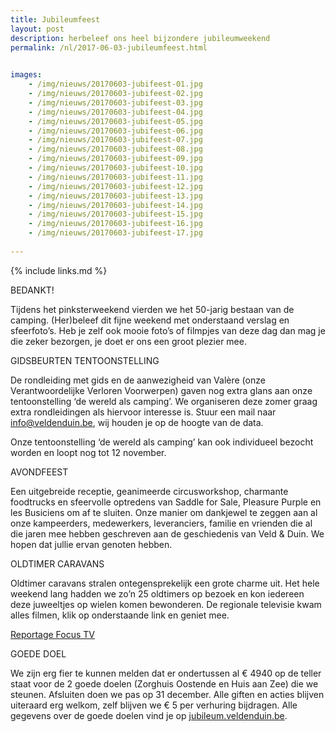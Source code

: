 ```yaml
---
title: Jubileumfeest
layout: post
description: herbeleef ons heel bijzondere jubileumweekend
permalink: /nl/2017-06-03-jubileumfeest.html

    
images: 
    - /img/nieuws/20170603-jubifeest-01.jpg
    - /img/nieuws/20170603-jubifeest-02.jpg
    - /img/nieuws/20170603-jubifeest-03.jpg
    - /img/nieuws/20170603-jubifeest-04.jpg
    - /img/nieuws/20170603-jubifeest-05.jpg
    - /img/nieuws/20170603-jubifeest-06.jpg
    - /img/nieuws/20170603-jubifeest-07.jpg
    - /img/nieuws/20170603-jubifeest-08.jpg
    - /img/nieuws/20170603-jubifeest-09.jpg
    - /img/nieuws/20170603-jubifeest-10.jpg
    - /img/nieuws/20170603-jubifeest-11.jpg
    - /img/nieuws/20170603-jubifeest-12.jpg
    - /img/nieuws/20170603-jubifeest-13.jpg
    - /img/nieuws/20170603-jubifeest-14.jpg
    - /img/nieuws/20170603-jubifeest-15.jpg
    - /img/nieuws/20170603-jubifeest-16.jpg
    - /img/nieuws/20170603-jubifeest-17.jpg
    
---
```


{% include links.md %}

BEDANKT!

Tijdens het pinksterweekend vierden we het 50-jarig bestaan van de camping. (Her)beleef dit fijne weekend met onderstaand verslag en sfeerfoto’s.
Heb je zelf ook mooie foto’s of filmpjes van deze dag dan mag je die zeker bezorgen, je doet er ons een groot plezier mee.



GIDSBEURTEN TENTOONSTELLING

De rondleiding met gids en de aanwezigheid van Valère (onze Verantwoordelijke Verloren Voorwerpen) gaven nog extra glans aan onze tentoonstelling ‘de wereld als camping’. 
We organiseren deze zomer graag extra rondleidingen als hiervoor interesse is. Stuur een mail naar info@veldenduin.be, wij houden je op de hoogte van de data.

Onze tentoonstelling ‘de wereld als camping’ kan ook individueel bezocht worden en loopt nog tot 12 november. 


AVONDFEEST

Een uitgebreide receptie, geanimeerde circusworkshop, charmante foodtrucks en sfeervolle optredens van Saddle for Sale, Pleasure Purple en les Busiciens om af te sluiten. Onze manier om dankjewel te zeggen aan al onze kampeerders, medewerkers, leveranciers, familie en vrienden die al die jaren mee hebben geschreven aan de geschiedenis van Veld & Duin. We hopen dat jullie ervan genoten hebben.


OLDTIMER CARAVANS

Oldtimer caravans stralen ontegensprekelijk een grote charme uit. Het hele weekend lang hadden we zo’n 25 oldtimers op bezoek en kon iedereen deze juweeltjes op wielen komen bewonderen. De regionale televisie kwam alles filmen, klik op onderstaande link en geniet mee.

[Reportage Focus TV](http://www.focus-wtv.be/nieuws/nostalgie-op-wielen-bredene)


GOEDE DOEL

We zijn erg fier te kunnen melden dat er ondertussen al € 4940 op de teller staat voor de 2 goede doelen (Zorghuis Oostende en Huis aan Zee) die we steunen. Afsluiten doen we pas op 31 december. Alle giften en acties blijven uiteraard erg welkom, zelf blijven we € 5 per verhuring bijdragen. Alle gegevens over de goede doelen vind je op [jubileum.veldenduin.be](http://www.veldenduin.be/jubileum). 



